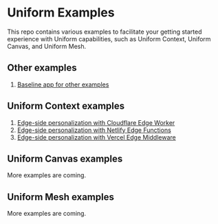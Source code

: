 # Uniform Examples

This repo contains various examples to facilitate your getting started experience with Uniform capabilities, such as Uniform Context, Uniform Canvas, and Uniform Mesh.

## Other examples
1. [Baseline app for other examples](./examples/base-app/)

## Uniform Context examples
1. [Edge-side personalization with Cloudflare Edge Worker](./examples/context-edge-cloudflare-worker/)
1. [Edge-side personalization with Netlify Edge Functions](./examples/context-edge-netlify/)
1. [Edge-side personalization with Vercel Edge Middleware](./examples/context-edge-vercel/)

## Uniform Canvas examples

More examples are coming.

## Uniform Mesh examples

More examples are coming. 

